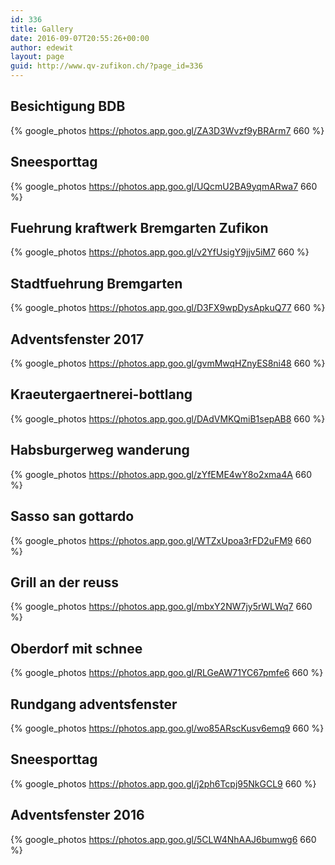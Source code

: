 ```yaml
---
id: 336
title: Gallery
date: 2016-09-07T20:55:26+00:00
author: edewit
layout: page
guid: http://www.qv-zufikon.ch/?page_id=336
---
```


## Besichtigung BDB
{% google_photos https://photos.app.goo.gl/ZA3D3Wvzf9yBRArm7 660 %}

## Sneesporttag
{% google_photos https://photos.app.goo.gl/UQcmU2BA9yqmARwa7 660 %}

## Fuehrung kraftwerk Bremgarten Zufikon
{% google_photos https://photos.app.goo.gl/v2YfUsigY9jjv5iM7 660 %}

## Stadtfuehrung Bremgarten
{% google_photos https://photos.app.goo.gl/D3FX9wpDysApkuQ77 660 %}

## Adventsfenster 2017
{% google_photos https://photos.app.goo.gl/gvmMwqHZnyES8ni48 660 %}

## Kraeutergaertnerei-bottlang
{% google_photos https://photos.app.goo.gl/DAdVMKQmiB1sepAB8 660 %}

## Habsburgerweg wanderung
{% google_photos https://photos.app.goo.gl/zYfEME4wY8o2xma4A 660 %}

## Sasso san gottardo
{% google_photos https://photos.app.goo.gl/WTZxUpoa3rFD2uFM9 660 %}

## Grill an der reuss
{% google_photos https://photos.app.goo.gl/mbxY2NW7jy5rWLWq7 660 %}

## Oberdorf mit schnee
{% google_photos https://photos.app.goo.gl/RLGeAW71YC67pmfe6 660 %}

## Rundgang adventsfenster
{% google_photos https://photos.app.goo.gl/wo85ARscKusv6emq9 660 %}

## Sneesporttag
{% google_photos https://photos.app.goo.gl/j2ph6Tcpj95NkGCL9 660 %}

## Adventsfenster 2016
{% google_photos https://photos.app.goo.gl/5CLW4NhAAJ6bumwg6 660 %}
